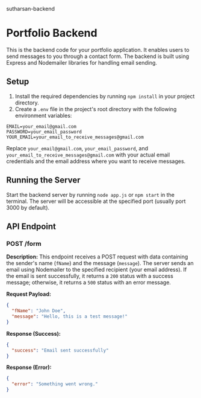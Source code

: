  sutharsan-backend
 # Portfolio Backend

This is the backend code for your portfolio application. It enables users to send messages to you through a contact form. The backend is built using Express and Nodemailer libraries for handling email sending.

## Setup

1. Install the required dependencies by running `npm install` in your project directory.
2. Create a `.env` file in the project's root directory with the following environment variables:

```
EMAIL=your_email@gmail.com
PASSWORD=your_email_password
YOUR_EMAIL=your_email_to_receive_messages@gmail.com
```

Replace `your_email@gmail.com`, `your_email_password`, and `your_email_to_receive_messages@gmail.com` with your actual email credentials and the email address where you want to receive messages.

## Running the Server

Start the backend server by running `node app.js` or `npm start` in the terminal. The server will be accessible at the specified port (usually port 3000 by default).

## API Endpoint

### POST /form

**Description:** This endpoint receives a POST request with data containing the sender's name (`fName`) and the message (`message`). The server sends an email using Nodemailer to the specified recipient (your email address). If the email is sent successfully, it returns a `200` status with a success message; otherwise, it returns a `500` status with an error message.

**Request Payload:**
```json
{
  "fName": "John Doe",
  "message": "Hello, this is a test message!"
}
```

**Response (Success):**
```json
{
  "success": "Email sent successfully"
}
```

**Response (Error):**
```json
{
  "error": "Something went wrong."
}
```



 
